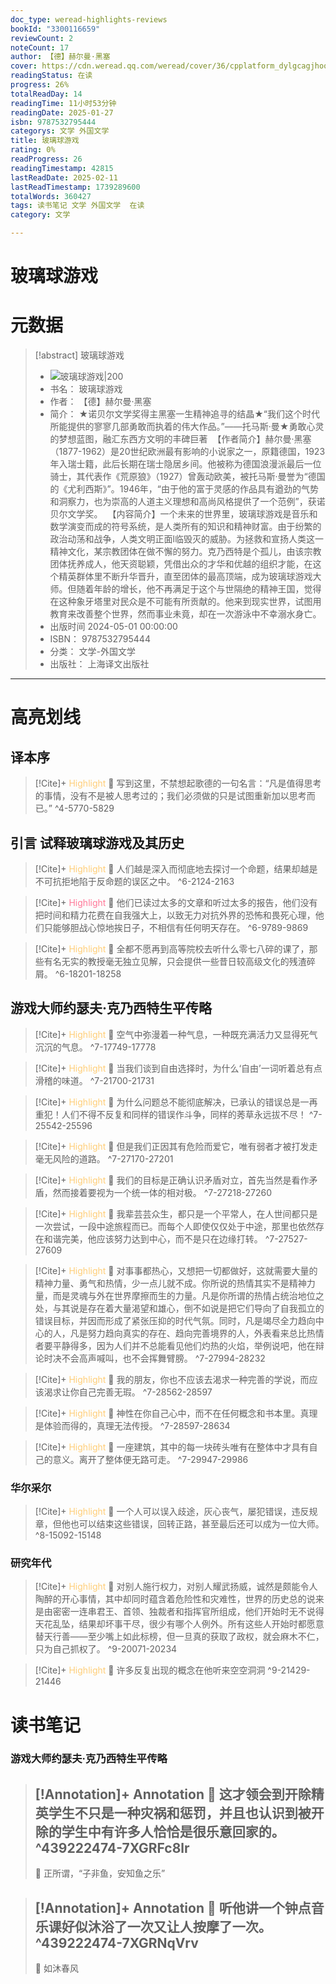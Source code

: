 ```yaml
---
doc_type: weread-highlights-reviews
bookId: "3300116659"
reviewCount: 2
noteCount: 17
author: 【德】赫尔曼·黑塞
cover: https://cdn.weread.qq.com/weread/cover/36/cpplatform_dylgcagjhooeuy3lrwascj/t7_cpplatform_dylgcagjhooeuy3lrwascj1727685767.jpg
readingStatus: 在读
progress: 26%
totalReadDay: 14
readingTime: 11小时53分钟
readingDate: 2025-01-27
isbn: 9787532795444
categorys: 文学 外国文学
title: 玻璃球游戏
rating: 0%
readProgress: 26
readingTimestamp: 42815
lastReadDate: 2025-02-11
lastReadTimestamp: 1739289600
totalWords: 360427
tags: 读书笔记 文学 外国文学  在读
category: 文学

---
```


# 玻璃球游戏

# 元数据
> [!abstract] 玻璃球游戏
> - ![ 玻璃球游戏|200](https://cdn.weread.qq.com/weread/cover/36/cpplatform_dylgcagjhooeuy3lrwascj/t7_cpplatform_dylgcagjhooeuy3lrwascj1727685767.jpg)
> - 书名： 玻璃球游戏
> - 作者： 【德】赫尔曼·黑塞
> - 简介： ★诺贝尔文学奖得主黑塞一生精神追寻的结晶★“我们这个时代所能提供的寥寥几部勇敢而执着的伟大作品。”——托马斯·曼★勇敢心灵的梦想蓝图，融汇东西方文明的丰碑巨著  【作者简介】赫尔曼·黑塞（1877-1962）是20世纪欧洲最有影响的小说家之一，原籍德国，1923年入瑞士籍，此后长期在瑞士隐居乡间。他被称为德国浪漫派最后一位骑士，其代表作《荒原狼》（1927）曾轰动欧美，被托马斯·曼誉为“德国的《尤利西斯》”。1946年，“由于他的富于灵感的作品具有遒劲的气势和洞察力，也为崇高的人道主义理想和高尚风格提供了一个范例”，获诺贝尔文学奖。  【内容简介】一个未来的世界里，玻璃球游戏是音乐和数学演变而成的符号系统，是人类所有的知识和精神财富。由于纷繁的政治动荡和战争，人类文明正面l临毁灭的威胁。为拯救和宣扬人类这一精神文化，某宗教团体在做不懈的努力。克乃西特是个孤儿，由该宗教团体抚养成人，他天资聪颖，凭借出众的才华和优越的组织才能，在这个精英群体里不断升华晋升，直至团体的最高顶端，成为玻璃球游戏大师。但随着年龄的增长，他不再满足于这个与世隔绝的精神王国，觉得在这种象牙塔里对民众是不可能有所贡献的。他来到现实世界，试图用教育来改善整个世界，然而事业未竟，却在一次游泳中不幸溺水身亡。
> - 出版时间 2024-05-01 00:00:00
> - ISBN： 9787532795444
> - 分类： 文学-外国文学
> - 出版社： 上海译文出版社



---

# 高亮划线

## 译本序

> [!Cite]+ <span style="color: #ffce78;">Highlight</span>
> 📌 写到这里，不禁想起歌德的一句名言：“凡是值得思考的事情，没有不是被人思考过的；我们必须做的只是试图重新加以思考而已。”
> ^4-5770-5829
## 引言 试释玻璃球游戏及其历史

> [!Cite]+ <span style="color: #ffce78;">Highlight</span>
> 📌 人们越是深入而彻底地去探讨一个命题，结果却越是不可抗拒地陷于反命题的误区之中。
> ^6-2124-2163

> [!Cite]+ <span style="color: #ff7898;">Highlight</span>
> 📌 他们已读过太多的文章和听过太多的报告，他们没有把时间和精力花费在自我强大上，以致无力对抗外界的恐怖和畏死心理，他们只能够胆战心惊地挨日子，不相信有任何明天存在。
> ^6-9789-9869

> [!Cite]+ <span style="color: #ffce78;">Highlight</span>
> 📌 全都不愿再到高等院校去听什么零七八碎的课了，那些有名无实的教授毫无独立见解，只会提供一些昔日较高级文化的残渣碎屑。
> ^6-18201-18258
## 游戏大师约瑟夫·克乃西特生平传略

> [!Cite]+ <span style="color: #ffce78;">Highlight</span>
> 📌 空气中弥漫着一种气息，一种既充满活力又显得死气沉沉的气息。
> ^7-17749-17778

> [!Cite]+ <span style="color: #ffce78;">Highlight</span>
> 📌 当我们谈到自由选择时，为什么‘自由’一词听着总有点滑稽的味道。
> ^7-21700-21731

> [!Cite]+ <span style="color: #ffce78;">Highlight</span>
> 📌 为什么问题总不能彻底解决，已承认的错误总是一再重犯！人们不得不反复和同样的错误作斗争，同样的莠草永远拔不尽！
> ^7-25542-25596

> [!Cite]+ <span style="color: #ffce78;">Highlight</span>
> 📌 但是我们正因其有危险而爱它，唯有弱者才被打发走毫无风险的道路。
> ^7-27170-27201

> [!Cite]+ <span style="color: #ffce78;">Highlight</span>
> 📌 我们的目标是正确认识矛盾对立，首先当然是看作矛盾，然而接着要视为一个统一体的相对极。
> ^7-27218-27260

> [!Cite]+ <span style="color: #ffce78;">Highlight</span>
> 📌 我辈芸芸众生，都只是一个平常人，在人世间都只是一次尝试，一段中途旅程而已。而每个人即使仅仅处于中途，那里也依然存在和谐完美，他应该努力达到中心，而不是只在边缘打转。
> ^7-27527-27609

> [!Cite]+ <span style="color: #ffce78;">Highlight</span>
> 📌 对事事都热心，又想把一切都做好，这就需要大量的精神力量、勇气和热情，少一点儿就不成。你所说的热情其实不是精神力量，而是灵魂与外在世界摩擦而生的力量。凡是你所谓的热情占统治地位之处，与其说是存在着大量渴望和雄心，倒不如说是把它们导向了自我孤立的错误目标，并因而形成了紧张压抑的时代气氛。同时，凡是竭尽全力趋向中心的人，凡是努力趋向真实的存在、趋向完善境界的人，外表看来总比热情者要平静得多，因为人们并不总能看见他们灼热的火焰，举例说吧，他在辩论时决不会高声喊叫，也不会挥舞臂膀。
> ^7-27994-28232

> [!Cite]+ <span style="color: #ffce78;">Highlight</span>
> 📌 我的朋友，你也不应该去渴求一种完善的学说，而应该渴求让你自己完善无瑕。
> ^7-28562-28597

> [!Cite]+ <span style="color: #ffce78;">Highlight</span>
> 📌 神性在你自己心中，而不在任何概念和书本里。真理是体验而得的，真理无法传授。
> ^7-28597-28634

> [!Cite]+ <span style="color: #ffce78;">Highlight</span>
> 📌 一座建筑，其中的每一块砖头唯有在整体中才具有自己的意义。离开了整体便无路可走。
> ^7-29947-29986
### 华尔采尔

> [!Cite]+ <span style="color: #ffce78;">Highlight</span>
> 📌 一个人可以误入歧途，灰心丧气，屡犯错误，违反规章，但他也可以结束这些错误，回转正路，甚至最后还可以成为一位大师。
> ^8-15092-15148
### 研究年代

> [!Cite]+ <span style="color: #ffce78;">Highlight</span>
> 📌 对别人施行权力，对别人耀武扬威，诚然是颇能令人陶醉的开心事情，其中却同时蕴含着危险性和灾难性，世界的历史总的说来是由密密一连串君王、首领、独裁者和指挥官所组成，他们开始时无不说得天花乱坠，结果却坏事干尽，很少有哪个人例外。所有这些人开始时都愿意替天行善——至少嘴上如此标榜，但一旦真的获取了政权，就会麻木不仁，只为自己抓权了。
> ^9-20071-20234

> [!Cite]+ <span style="color: #ffce78;">Highlight</span>
> 📌 许多反复出现的概念在他听来空空洞洞
> ^9-21429-21446
# 读书笔记

### 游戏大师约瑟夫·克乃西特生平传略

> [!Annotation]+ <span style="color: ;">Annotation</span>
> 📌 这才领会到开除精英学生不只是一种灾祸和惩罚，并且也认识到被开除的学生中有许多人恰恰是很乐意回家的。 
> ^439222474-7XGRFc8lr
> ---
> 💭 正所谓，“子非鱼，安知鱼之乐”

> [!Annotation]+ <span style="color: ;">Annotation</span>
> 📌 听他讲一个钟点音乐课好似沐浴了一次又让人按摩了一次。 
> ^439222474-7XGRNqVrv
> ---
> 💭 如沐春风
